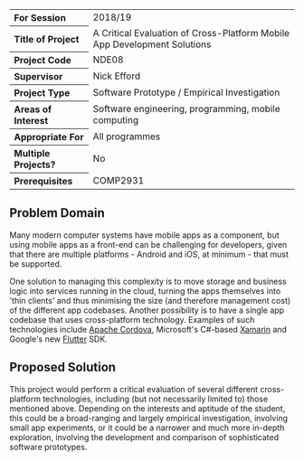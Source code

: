 <table>
<tr>
<th align="left">For Session</th>
<td>2018/19</td>
</tr>
<tr>
<th align="left">Title of Project</th>
<td>A Critical Evaluation of Cross-Platform Mobile App Development Solutions</td>
</tr>
<tr>
<th align="left">Project Code</th>
<td>NDE08</td>
</tr>
<tr>
<th align="left">Supervisor</th>
<td>Nick Efford</td>
</tr>
<tr>
<th align="left">Project Type</th>
<td>Software Prototype / Empirical Investigation</td>
</tr>
<tr>
<th align="left">Areas of Interest</th>
<td>Software engineering, programming, mobile computing</td>
</tr>
<tr>
<th align="left">Appropriate For</th>
<td>All programmes</td>
</tr>
<tr>
<th align="left">Multiple Projects?</th>
<td>No</td>
</tr>
<tr>
<th align="left">Prerequisites</th>
<td>COMP2931</td>
</tr>
</table>

## Problem Domain

Many modern computer systems have mobile apps as a component, but using
mobile apps as a front-end can be challenging for developers, given that
there are multiple platforms - Android and iOS, at minimum - that must be
supported.

One solution to managing this complexity is to move storage and business logic
into services running in the cloud, turning the apps themselves into
'thin clients' and thus minimising the size (and therefore management cost)
of the different app codebases.  Another possibility is to have a single app
codebase that uses cross-platform technology.  Examples of such technologies
include [Apache Cordova](https://cordova.apache.org/), Microsoft's C#-based
[Xamarin](https://www.xamarin.com/) and Google's new
[Flutter](https://flutter.io) SDK.

## Proposed Solution

This project would perform a critical evaluation of several different
cross-platform technologies, including (but not necessarily limited to)
those mentioned above.  Depending on the interests and aptitude of the
student, this could be a broad-ranging and largely empirical investigation,
involving small app experiments, or it could be a narrower and much more
in-depth exploration, involving the development and comparison of
sophisticated software prototypes.
